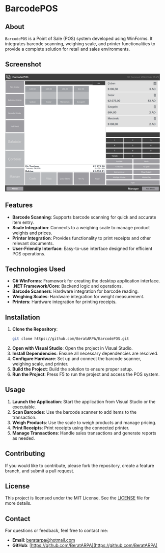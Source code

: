 # BarcodePOS

## About

`BarcodePOS` is a Point of Sale (POS) system developed using WinForms. It integrates barcode scanning, weighing scale, and printer functionalities to provide a complete solution for retail and sales environments.

## Screenshot
![Interface](Screenshots/portfolio-1.jpg)

## Features

- **Barcode Scanning**: Supports barcode scanning for quick and accurate item entry.
- **Scale Integration**: Connects to a weighing scale to manage product weights and prices.
- **Printer Integration**: Provides functionality to print receipts and other relevant documents.
- **User-Friendly Interface**: Easy-to-use interface designed for efficient POS operations.

## Technologies Used

- **C# WinForms**: Framework for creating the desktop application interface.
- **.NET Framework/Core**: Backend logic and operations.
- **Barcode Scanners**: Hardware integration for barcode reading.
- **Weighing Scales**: Hardware integration for weight measurement.
- **Printers**: Hardware integration for printing receipts.

## Installation

1. **Clone the Repository**:
    ```sh
    git clone https://github.com/BeratARPA/BarcodePOS.git
    ```
2. **Open with Visual Studio**: Open the project in Visual Studio.
3. **Install Dependencies**: Ensure all necessary dependencies are resolved.
4. **Configure Hardware**: Set up and connect the barcode scanner, weighing scale, and printer.
5. **Build the Project**: Build the solution to ensure proper setup.
6. **Run the Project**: Press F5 to run the project and access the POS system.

## Usage

1. **Launch the Application**: Start the application from Visual Studio or the executable.
2. **Scan Barcodes**: Use the barcode scanner to add items to the transaction.
3. **Weigh Products**: Use the scale to weigh products and manage pricing.
4. **Print Receipts**: Print receipts using the connected printer.
5. **Manage Transactions**: Handle sales transactions and generate reports as needed.

## Contributing

If you would like to contribute, please fork the repository, create a feature branch, and submit a pull request.

## License

This project is licensed under the MIT License. See the [LICENSE](LICENSE) file for more details.

## Contact

For questions or feedback, feel free to contact me:
- **Email**: [beratarpa@hotmail.com](mailto:beratarpa@hotmail.com)
- **GitHub**: [https://github.com/BeratARPA](https://github.com/BeratARPA)
